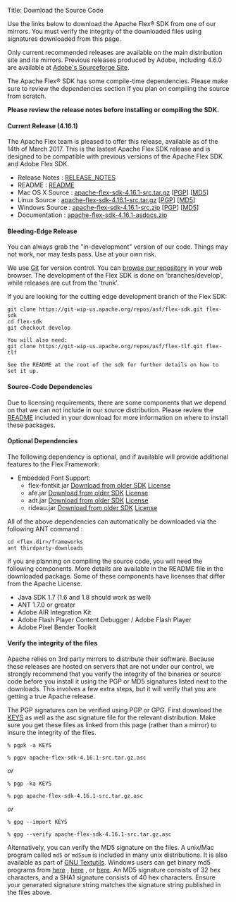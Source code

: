 Title:  Download the Source Code

Use the links below to download the Apache Flex® SDK from one of our mirrors. You must verify the integrity of the downloaded files using signatures downloaded from this page.

Only current recommended releases are available on the main distribution site and its mirrors.  Previous releases produced by Adobe, including 4.6.0 are available at [Adobe's Sourceforge Site][1].

The Apache Flex® SDK has some compile-time dependencies.  Please make sure to review the dependencies section if you plan on compiling the source from scratch.

**Please review the release notes before installing or compiling the SDK.**

<div class="headline"><h4>Current Release (4.16.1)</h4></div>

The Apache Flex team is pleased to offer this release, available as of the 14th of March 2017.  This is the lastest Apache Flex SDK release and is designed to be compatible with previous versions of the Apache Flex SDK and Adobe Flex SDK.

  - Release Notes : [RELEASE_NOTES][2]
  - README : [README][15]
  - Mac OS X Source : [apache-flex-sdk-4.16.1-src.tar.gz][3] [[PGP](http://www.apache.org/dist/flex/4.16.1/apache-flex-sdk-4.16.1-src.tar.gz.asc)] [[MD5](http://www.apache.org/dist/flex/4.16.1/apache-flex-sdk-4.16.1-src.tar.gz.md5)]
  - Linux Source : [apache-flex-sdk-4.16.1-src.tar.gz][3] [[PGP](http://www.apache.org/dist/flex/4.16.1/apache-flex-sdk-4.16.1-src.tar.gz.asc)] [[MD5](http://www.apache.org/dist/flex/4.16.1/apache-flex-sdk-4.16.1-src.tar.gz.md5)]
  - Windows Source : [apache-flex-sdk-4.16.1-src.zip][4] [[PGP](http://www.apache.org/dist/flex/4.16.1/apache-flex-sdk-4.16.1-src.zip.asc)] [[MD5](http://www.apache.org/dist/flex/4.16.1/apache-flex-sdk-4.16.1-src.zip.md5)]
  - Documentation : [apache-flex-sdk-4.16.1-asdocs.zip][5]

<div class="headline"><h4>Bleeding-Edge Release</h4></div>

You can always grab the "in-development" version of our code.  Things may not work, nor may tests pass.  Use at your own risk.

We use [Git][6] for version control. You can [browse our repository][7] in your web browser. The development of the Flex SDK is done on 'branches/develop', while releases are cut from the 'trunk'.

If you are looking for the cutting edge development branch of the Flex SDK:

    git clone https://git-wip-us.apache.org/repos/asf/flex-sdk.git flex-sdk
	cd flex-sdk
	git checkout develop
	
	You will also need:
	git clone https://git-wip-us.apache.org/repos/asf/flex-tlf.git flex-tlf
	
	See the README at the root of the sdk for further details on how to set it up.


<div class="headline"><h4>Source-Code Dependencies</h4></div>

Due to licensing requirements, there are some components that we depend on that we can not include in our source distribution.  Please review the [README][15] included in your download for more information on where to install these packages.

#### Optional Dependencies

The following dependency is optional, and if available will provide additional features to the Flex Framework:

  - Embedded Font Support:
    - flex-fontkit.jar [Download from older SDK](http://fpdownload.adobe.com/pub/flex/sdk/builds/flex4.6/flex_sdk_4.6.0.23201B.zip) [License](http://www.adobe.com/products/eulas/pdfs/adobe_flex_software_development_kit-combined-20110916_0930.pdf)
    - afe.jar [Download from older SDK](http://fpdownload.adobe.com/pub/flex/sdk/builds/flex4.6/flex_sdk_4.6.0.23201B.zip) [License](http://www.adobe.com/products/eulas/pdfs/adobe_flex_software_development_kit-combined-20110916_0930.pdf)
    - adt.jar [Download from older SDK](http://fpdownload.adobe.com/pub/flex/sdk/builds/flex4.6/flex_sdk_4.6.0.23201B.zip) [License](http://www.adobe.com/products/eulas/pdfs/adobe_flex_software_development_kit-combined-20110916_0930.pdf)
    - rideau.jar [Download from older SDK](http://fpdownload.adobe.com/pub/flex/sdk/builds/flex4.6/flex_sdk_4.6.0.23201B.zip) [License](http://www.adobe.com/products/eulas/pdfs/adobe_flex_software_development_kit-combined-20110916_0930.pdf)

All of the above dependencies can automatically be downloaded via the following ANT command :

    cd <flex.dir>/frameworks
    ant thirdparty-downloads

If you are planning on compiling the source code, you will need the following components.  More details are available in the README file in the downloaded package.  Some of these components have licenses that differ from the Apache License.

  - Java SDK 1.7 (1.6 and 1.8 should work as well)
  - ANT 1.7.0 or greater
  - Adobe AIR Integration Kit
  - Adobe Flash Player Content Debugger / Adobe Flash Player
  - Adobe Pixel Bender Toolkit

#### Verify the integrity of the files

Apache relies on 3rd party mirrors to distribute their software.  Because these releases are hosted on servers that are not under our control, we strongly recommend that you verify the integrity of the binaries or source code before you install it using the PGP or MD5 signatures listed next to the downloads.  This involves a few extra steps, but it will verify that you are getting a true Apache release.

The PGP signatures can be verified using PGP or GPG. First download the [KEYS][10] as well as the asc signature file for the relevant distribution. Make sure you get these files as linked from this page (rather than a mirror) to insure the integrity of the files.

    % pgpk -a KEYS

    % pgpv apache-flex-sdk-4.16.1-src.tar.gz.asc

*or*

    % pgp -ka KEYS

    % pgp apache-flex-sdk-4.16.1-src.tar.gz.asc

*or*

    % gpg --import KEYS

    % gpg --verify apache-flex-sdk-4.16.1-src.tar.gz.asc


Alternatively, you can verify the MD5 signature on the files. A unix/Mac program called `md5` or `md5sum` is included in many unix distributions. It is also available as part of [GNU Textutils][11]. Windows users can get binary md5 programs from [here][12] , [here][13] , or [here][14]. An MD5 signature consists of 32 hex characters, and a SHA1 signature consists of 40 hex characters. Ensure your generated signature string matches the signature string published in the files above.

[1]: http://sourceforge.net/adobe/flexsdk/wiki/About/
[2]: http://www.apache.org/dyn/closer.lua/flex/4.16.1/RELEASE_NOTES
[3]: http://www.apache.org/dyn/closer.lua/flex/4.16.1/apache-flex-sdk-4.16.1-src.tar.gz
[4]: http://www.apache.org/dyn/closer.lua/flex/4.16.1/apache-flex-sdk-4.16.1-src.zip
[5]: http://www.apache.org/dyn/closer.lua/flex/4.16.1/docs/apache-flex-sdk-4.16.1-asdocs.zip
[6]: http://git-scm.com/
[7]: http://git.apache.org/
[10]: http://www.apache.org/dist/flex/KEYS
[11]: http://www.gnu.org/software/textutils/textutils.html
[12]: http://www.fourmilab.ch/md5/
[13]: http://www.pc-tools.net/win32/freeware/console/
[14]: http://www.slavasoft.com/fsum/
[15]: http://www.apache.org/dyn/closer.lua/flex/4.16.1/README